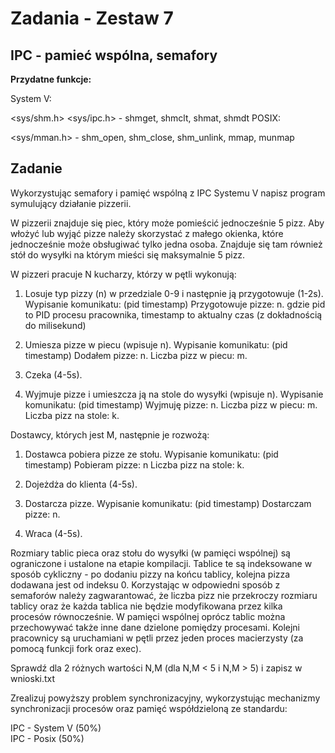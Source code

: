 # Zadania - Zestaw 7
## IPC - pamieć wspólna, semafory
**Przydatne funkcje:**

System V:

<sys/shm.h> <sys/ipc.h> - shmget, shmclt, shmat, shmdt
POSIX:

<sys/mman.h> - shm_open, shm_close, shm_unlink, mmap, munmap

## Zadanie
Wykorzystując semafory i pamięć wspólną z IPC Systemu V napisz program symulujący działanie pizzerii.

W pizzerii znajduje się piec, który może pomieścić jednocześnie 5 pizz. Aby włożyć lub wyjąć pizze należy skorzystać z małego okienka, które jednocześnie może obsługiwać tylko jedna osoba. Znajduje się tam również stół do wysyłki na którym mieści się maksymalnie 5 pizz.

W pizzeri pracuje N kucharzy, którzy w pętli wykonują:

1) Losuje typ pizzy (n) w przedziale 0-9 i następnie ją przygotowuje (1-2s). 
Wypisanie komunikatu: (pid timestamp) Przygotowuje pizze: n.
gdzie pid to PID procesu pracownika, timestamp to aktualny czas (z dokładnością do milisekund)

2) Umiesza pizze w piecu (wpisuje n). 
 Wypisanie komunikatu: (pid timestamp) Dodałem pizze: n. Liczba pizz w piecu: m.

3) Czeka (4-5s).

4) Wyjmuje pizze i umieszcza ją na stole do wysyłki (wpisuje n). 
Wypisanie komunikatu: (pid timestamp) Wyjmuję pizze: n. Liczba pizz w piecu: m. Liczba pizz na stole: k.



Dostawcy, których jest M, następnie je rozwożą:

1) Dostawca pobiera pizze ze stołu. 
Wypisanie komunikatu: (pid timestamp) Pobieram pizze: n Liczba pizz na stole: k.

2) Dojeżdża do klienta (4-5s).

3) Dostarcza pizze. 
Wypisanie komunikatu: (pid timestamp) Dostarczam pizze: n.

4) Wraca (4-5s).

Rozmiary tablic pieca oraz stołu do wysyłki (w pamięci wspólnej) są ograniczone i ustalone na etapie kompilacji. Tablice te są indeksowane w sposób cykliczny - po dodaniu pizzy na końcu tablicy, kolejna pizza dodawana jest od indeksu 0. Korzystając w odpowiedni sposób z semaforów należy zagwarantować, że liczba pizz nie przekroczy rozmiaru tablicy oraz że każda tablica nie będzie modyfikowana przez kilka procesów równocześnie. W pamięci wspólnej oprócz tablic można przechowywać także inne dane dzielone pomiędzy procesami. Kolejni pracownicy są uruchamiani w pętli przez jeden proces macierzysty (za pomocą funkcji fork oraz exec).

Sprawdź dla 2 różnych wartości N,M (dla N,M < 5 i N,M > 5) i zapisz w wnioski.txt 


Zrealizuj powyższy problem synchronizacyjny, wykorzystując mechanizmy synchronizacji procesów oraz pamięć współdzieloną ze standardu:

IPC - System V (50%)  
IPC - Posix (50%)